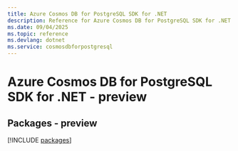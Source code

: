 ```yaml
---
title: Azure Cosmos DB for PostgreSQL SDK for .NET
description: Reference for Azure Cosmos DB for PostgreSQL SDK for .NET
ms.date: 09/04/2025
ms.topic: reference
ms.devlang: dotnet
ms.service: cosmosdbforpostgresql
---
```

# Azure Cosmos DB for PostgreSQL SDK for .NET - preview
## Packages - preview
[!INCLUDE [packages](cosmos-db-for-postgresql-index.md)]